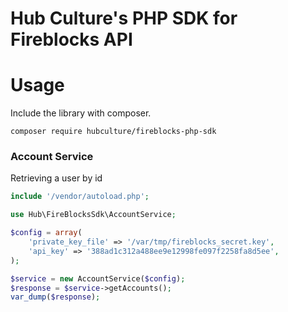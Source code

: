 # Hub Culture's PHP SDK for Fireblocks API

# Usage

Include the library with composer.

```
composer require hubculture/fireblocks-php-sdk
```

### Account Service
Retrieving a user by id

```php
include '/vendor/autoload.php';

use Hub\FireBlocksSdk\AccountService;

$config = array(
    'private_key_file' => '/var/tmp/fireblocks_secret.key',
    'api_key' => '388ad1c312a488ee9e12998fe097f2258fa8d5ee',
);

$service = new AccountService($config);
$response = $service->getAccounts();
var_dump($response);
```
